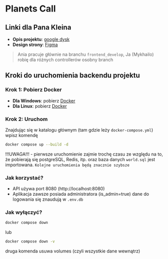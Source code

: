 # Planets Call

## Linki dla Pana Kleina
- **Opis projektu**: [google dysk](https://drive.google.com/drive/folders/1WGLecc5QaRtHFz-dAEhdEfy6voCcCo1-?usp=sharing)
- **Design strony**: [Figma](https://www.figma.com/design/IfSCTVFqL1G8eWHvPDkjxc/Planet's-call?node-id=0-1&t=3FIRcBGiThk3vFtZ-1)

> Ania pracuje głównie na branchu `frontend_develop`, Ja (Mykhailo) robię dla różnych controllerów osobny branch

## Kroki do uruchomienia backendu projektu

### Krok 1: Pobierz Docker
- **Dla Windows**: pobierz [Docker](https://docs.docker.com/desktop/setup/install/windows-install/)
- **Dla Linux**: pobierz [Docker](https://docs.docker.com/desktop/setup/install/linux/)

### Krok 2: Uruchom
Znajdując się w katalogu głównym (tam gdzie leży `docker-compose.yml`) wpisz komendę
```bash
docker compose up --build -d
```
!!!UWAGA!!! - pierwsze uruchomienie zajmie trochę czasu ze względu na to, że pobierają się  postgreSQL, Redis, itp. oraz 
baza danych `world.sql` jest importowana.
`Kolejne uruchomienia będą znacznie szybsze`

### Jak korzystać?
- API używa port 8080 (http://localhost:8080)
- Aplikacja zawsze posiada administratora (is_admin=true) dane do logowania się znaudują w `.env.db`
### Jak wyłączyć?
```bash
docker compose down
```
lub
```bash
docker compose down -v
```
druga komenda usuwa volumes (czyli wszystkie dane wewnątrz)
